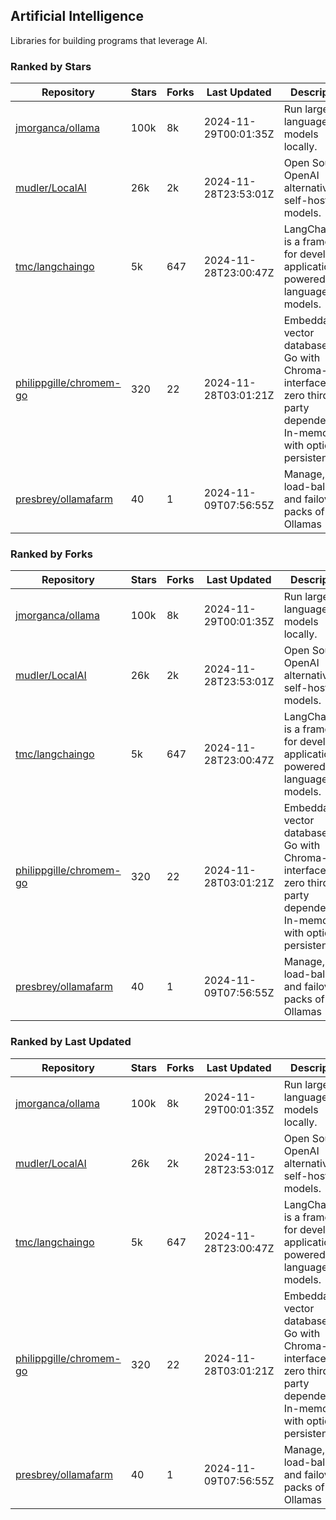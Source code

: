 ## Artificial Intelligence

Libraries for building programs that leverage AI.

### Ranked by Stars

| Repository | Stars | Forks | Last Updated | Description | 
|------------|-------|-------|--------------|-------------|
| [jmorganca/ollama](https://github.com/jmorganca/ollama) | 100k | 8k | 2024-11-29T00:01:35Z |  Run large language models locally. |
| [mudler/LocalAI](https://github.com/mudler/LocalAI) | 26k | 2k | 2024-11-28T23:53:01Z |  Open Source OpenAI alternative, self-host AI models. |
| [tmc/langchaingo](https://github.com/tmc/langchaingo) | 5k | 647 | 2024-11-28T23:00:47Z |  LangChainGo is a framework for developing applications powered by language models. |
| [philippgille/chromem-go](https://github.com/philippgille/chromem-go) | 320 | 22 | 2024-11-28T03:01:21Z |  Embeddable vector database for Go with Chroma-like interface and zero third-party dependencies. In-memory with optional persistence. |
| [presbrey/ollamafarm](https://github.com/presbrey/ollamafarm) | 40 | 1 | 2024-11-09T07:56:55Z |  Manage, load-balance, and failover packs of Ollamas |

### Ranked by Forks

| Repository | Stars | Forks | Last Updated | Description | 
|------------|-------|-------|--------------|-------------|
| [jmorganca/ollama](https://github.com/jmorganca/ollama) | 100k | 8k | 2024-11-29T00:01:35Z |  Run large language models locally. |
| [mudler/LocalAI](https://github.com/mudler/LocalAI) | 26k | 2k | 2024-11-28T23:53:01Z |  Open Source OpenAI alternative, self-host AI models. |
| [tmc/langchaingo](https://github.com/tmc/langchaingo) | 5k | 647 | 2024-11-28T23:00:47Z |  LangChainGo is a framework for developing applications powered by language models. |
| [philippgille/chromem-go](https://github.com/philippgille/chromem-go) | 320 | 22 | 2024-11-28T03:01:21Z |  Embeddable vector database for Go with Chroma-like interface and zero third-party dependencies. In-memory with optional persistence. |
| [presbrey/ollamafarm](https://github.com/presbrey/ollamafarm) | 40 | 1 | 2024-11-09T07:56:55Z |  Manage, load-balance, and failover packs of Ollamas |

### Ranked by Last Updated

| Repository | Stars | Forks | Last Updated | Description | 
|------------|-------|-------|--------------|-------------|
| [jmorganca/ollama](https://github.com/jmorganca/ollama) | 100k | 8k | 2024-11-29T00:01:35Z |  Run large language models locally. |
| [mudler/LocalAI](https://github.com/mudler/LocalAI) | 26k | 2k | 2024-11-28T23:53:01Z |  Open Source OpenAI alternative, self-host AI models. |
| [tmc/langchaingo](https://github.com/tmc/langchaingo) | 5k | 647 | 2024-11-28T23:00:47Z |  LangChainGo is a framework for developing applications powered by language models. |
| [philippgille/chromem-go](https://github.com/philippgille/chromem-go) | 320 | 22 | 2024-11-28T03:01:21Z |  Embeddable vector database for Go with Chroma-like interface and zero third-party dependencies. In-memory with optional persistence. |
| [presbrey/ollamafarm](https://github.com/presbrey/ollamafarm) | 40 | 1 | 2024-11-09T07:56:55Z |  Manage, load-balance, and failover packs of Ollamas |

